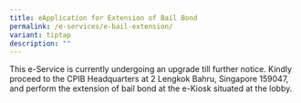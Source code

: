 ```yaml
---
title: eApplication for Extension of Bail Bond
permalink: /e-services/e-bail-extension/
variant: tiptap
description: ""
---
```

<p>This e-Service is currently undergoing an upgrade till further notice.
Kindly proceed to the CPIB Headquarters at 2 Lengkok Bahru, Singapore 159047,
and perform the extension of bail bond at the e-Kiosk situated at the lobby.</p>